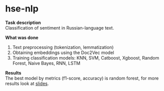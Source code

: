 # hse-nlp
**Task description**\
Classification of sentiment in Russian-language text.

**What was done**
1. Text preprocessing (tokenization, lemmatization)
2. Obtaining embeddings using the Doc2Vec model
3. Training classification models: KNN, SVM, Catboost, Xgboost, Random Forest, Naive Bayes, RNN, LSTM

**Results**\
The best model by metrics (f1-score, accuracy) is random forest, for more results look at [slides](https://github.com/rollinea/hse-nlp/blob/main/slides.pdf).

